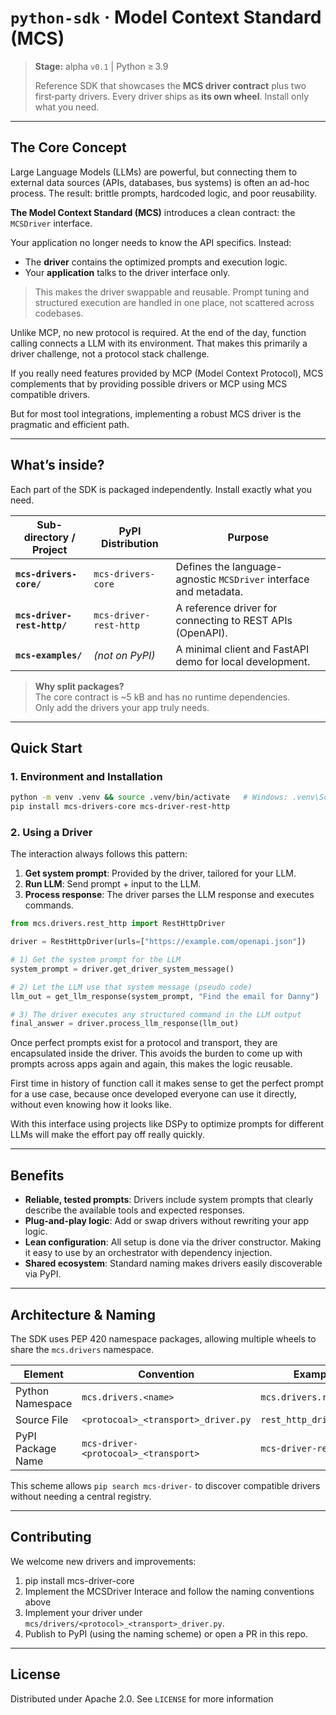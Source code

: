 # `python-sdk` · Model Context Standard (MCS)

> **Stage:** alpha `v0.1` | Python ≥ 3.9
> 
> Reference SDK that showcases the **MCS driver contract** plus two first‑party drivers.
> Every driver ships as **its own wheel**. Install only what you need.

---

## The Core Concept

Large Language Models (LLMs) are powerful, but connecting them to external data sources (APIs, databases, bus systems) is often an ad-hoc process. The result: brittle prompts, hardcoded logic, and poor reusability.

**The Model Context Standard (MCS)** introduces a clean contract: the `MCSDriver` interface.

Your application no longer needs to know the API specifics. Instead:

* The **driver** contains the optimized prompts and execution logic.
* Your **application** talks to the driver interface only.

> This makes the driver swappable and reusable. Prompt tuning and structured execution are handled in one place, not scattered across codebases.

Unlike MCP, no new protocol is required. At the end of the day, function calling connects a LLM with its environment. 
That makes this primarily a driver challenge, not a protocol stack challenge.

If you really need features provided by MCP (Model Context Protocol), MCS complements that by providing possible drivers
or MCP using MCS compatible drivers.

But for most tool integrations, implementing a robust MCS driver is the pragmatic and efficient path.

---

## What’s inside?

Each part of the SDK is packaged independently. Install exactly what you need.

| Sub-directory / Project     | PyPI Distribution      | Purpose                                                           |
| --------------------------- | ---------------------- | ----------------------------------------------------------------- |
| **`mcs-drivers-core/`**     | `mcs-drivers-core`     | Defines the language-agnostic `MCSDriver` interface and metadata. |
| **`mcs-driver-rest-http/`** | `mcs-driver-rest-http` | A reference driver for connecting to REST APIs (OpenAPI).         |
| **`mcs-examples/`**         | *(not on PyPI)*        | A minimal client and FastAPI demo for local development.          |

> **Why split packages?**<br> 
> The core contract is \~5 kB and has no runtime dependencies.<br> 
> Only add the drivers your app truly needs.

---

## Quick Start

### 1. Environment and Installation

```bash
python -m venv .venv && source .venv/bin/activate   # Windows: .venv\Scripts\activate
pip install mcs-drivers-core mcs-driver-rest-http
```

### 2. Using a Driver

The interaction always follows this pattern:

1. **Get system prompt**: Provided by the driver, tailored for your LLM.
2. **Run LLM**: Send prompt + input to the LLM.
3. **Process response**: The driver parses the LLM response and executes commands.

```python
from mcs.drivers.rest_http import RestHttpDriver

driver = RestHttpDriver(urls=["https://example.com/openapi.json"])

# 1) Get the system prompt for the LLM
system_prompt = driver.get_driver_system_message()

# 2) Let the LLM use that system message (pseudo code)
llm_out = get_llm_response(system_prompt, "Find the email for Danny")

# 3) The driver executes any structured command in the LLM output
final_answer = driver.process_llm_response(llm_out)
```

Once perfect prompts exist for a protocol and transport, they are encapsulated inside the driver. 
This avoids the burden to come up with prompts across apps again and again, this makes the logic reusable.

First time in history of function call it makes sense to get the perfect prompt for a use case, because once developed
everyone can use it directly, without even knowing how it looks like.

With this interface using projects like DSPy to optimize prompts for different LLMs will make the effort pay off really
quickly.

---

## Benefits

* **Reliable, tested prompts**: Drivers include system prompts that clearly describe the available tools and expected responses.
* **Plug-and-play logic**: Add or swap drivers without rewriting your app logic.
* **Lean configuration**: All setup is done via the driver constructor. Making it easy to use by an orchestrator with dependency injection.
* **Shared ecosystem**: Standard naming makes drivers easily discoverable via PyPI.

---

## Architecture & Naming

The SDK uses PEP 420 namespace packages, allowing multiple wheels to share the `mcs.drivers` namespace.

| Element           | Convention                            | Example                 |
| ----------------- |---------------------------------------| ----------------------- |
| Python Namespace  | `mcs.drivers.<name>`                  | `mcs.drivers.rest_http` |
| Source File       | `<protocoal>_<transport>_driver.py`   | `rest_http_driver.py`   |
| PyPI Package Name | `mcs-driver-<protocoal>_<transport>`  | `mcs-driver-rest-http`  |

 This scheme allows `pip search mcs-driver-` to discover compatible drivers without needing a central registry.

---

## Contributing

We welcome new drivers and improvements:

1. pip install mcs-driver-core
2. Implement the MCSDriver Interace and follow the naming conventions above
3. Implement your driver under `mcs/drivers/<protocol>_<transport>_driver.py`.
4. Publish to PyPI (using the naming scheme) or open a PR in this repo.

---

## License

Distributed under Apache 2.0. See `LICENSE` for more information
